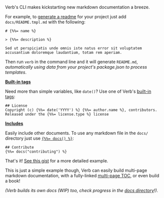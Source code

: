 Verb's CLI makes kickstarting new markdown documentation a breeze.

For example, to [generate a readme](https://github.com/assemble/generator-verb) for your project just add `docs/README.tmpl.md` with the following:

```
# {%%= name %}

> {%%= description %}

Sed ut perspiciatis unde omnis iste natus error sit voluptatem
accusantium doloremque laudantium, totam rem aperiam.
```
Then run `verb` in the command line and it will generate `README.md`, _automatically using data from your project's package.json to process templates_.

**[Built-in tags](./docs/learn/tags.md)**

Need more than simple variables, like `date()`? Use one of Verb's [built-in tags](./docs/learn/tags.md#date):

```
## License
Copyright (c) {%%= date('YYYY') %} {%%= author.name %}, contributors.
Released under the {%%= license.type %} license
```

**[Includes](./docs/learn/tags.md#include)**

Easily include other documents. To use any markdown file in the `docs/` directory just use [`{%%= docs() %}`](./docs/learn/tags.md#docs):

```
## Contribute
{%%= docs("contributing") %}
```

That's it! [See this gist](https://gist.github.com/jonschlinkert/9712957) for a more detailed example.

This is just a simple example though, Verb can easily build multi-page markdown documentation, with a fully-linked [multi-page TOC](./docs/learn/toc.md), or even build a book!

_(Verb builds its own docs (WIP) too, check progress in the [docs directory](./docs)!)_.


